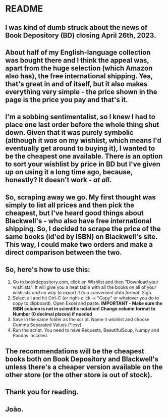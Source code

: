# README

## I was kind of dumb struck about the news of Book Depository (BD) closing April 26th, 2023.
## About half of my English-language collection was bought there and I think the appeal was, apart from the huge selection (which Amazon also has), the free international shipping. Yes, that's great in and of itself, but it also makes everything very simple - the price shown in the page is the price you pay and that's it.
## I'm a sobbing sentimentalist, so I knew I had to place one last order before the whole thing shut down. Given that it was purely symbolic (although it *was* on my wishlist, which means I'd eventually get around to buying it), I wanted to be the cheapest one available. There *is* an option to sort your wishlist by price in BD but I've given up on using it a long time ago, because, honestly? It doesn't work - *at all*.
## So, scraping away we go. My first thought was simply to list all prices and then pick the cheapest, but I've heard good things about Blackwell's - who also have free international shipping. So, I decided to scrape the price of the same books (id'ed by ISBN) on Blackwell's site. This way, I could make two orders and make a direct comparison between the two.

## So, here's how to use this:
1) Go to bookdepository.com, click on Wishlist and then "Download your wishlists". It will give you a neat table with all the books on all of your wishlists *and no way to export it to a convenient data format*. Sigh.
2) Select all and hit Ctrl-C (or right-click -> "Copy" or whatever you do to copy to clipboard). Open Excel and paste. **IMPORTANT - Make sure the ISBN column is not in scientific notation! Change column format to Number (0 decimal places) if needed**
3) Save in the same folder as the script. Name it wishlist and choose Comma Separated Values (*.csv)
4) Run the script. You need to have Requests, BeautifulSoup, Numpy and Pandas installed.

## The recommendations will be the cheapest books both on Book Depository and Blackwell's **unless there's a cheaper version available on the other store** (or the other store is out of stock).

## Thank you for reading.
## João.
